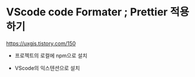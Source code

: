 # VScode code Formater ; Prettier 적용하기

https://uxgjs.tistory.com/150

- 프로젝트의 로컬에 npm으로 설치

- VScode의 익스텐션으로 설치
